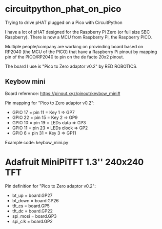 # circuitpython_phat_on_pico
Trying to drive pHAT plugged on a Pico with CircuitPython

I have a lot of pHAT designed for the Raspberry Pi Zero (or full size SBC Raspberry).
There is now a MCU from Raspberry Pi, the Raspberry PICO.

Multiple people/company are working on provinding board based on RP2040 (the MCU of the PICO) that have a Raspberry Pi pinout by mapping pin of the PICO/RP2040 to pin on the de facto 20x2 pinout.

The board I use is "Pico to Zero adaptor v0.2" by RED ROBOTICS.

## Keybow mini

Board reference: https://pinout.xyz/pinout/keybow_mini#

Pin mapping for "Pico to Zero adaptor v0.2":
* GPIO 17 = pin 11 = Key 1 => GP7
* GPIO 22 = pin 15 = Key 2 => GP9
* GPIO 10 = pin 19 = LEDs data => GP3
* GPIO 11 = pin 23 = LEDs clock => GP2
* GPIO  6 = pin 31 = Key 3 => GP11

Example code: keybow_mini.py

# Adafruit MiniPiTFT 1.3'' 240x240 TFT

Pin definition for "Pico to Zero adaptor v0.2":
* bt_up = board.GP27
* bt_down = board.GP26
* tft_cs = board.GP5
* tft_dc = board.GP22
* spi_mosi = board.GP3
* spi_clk = board.GP2

